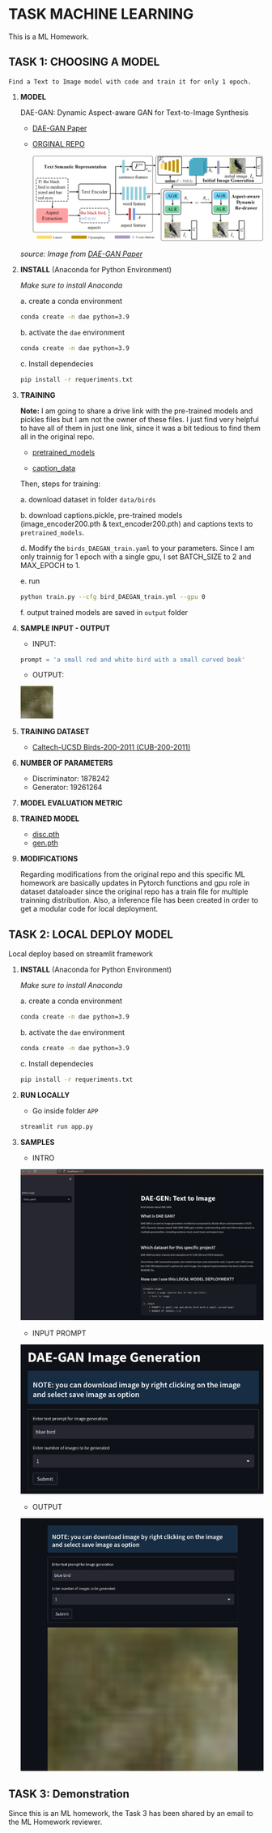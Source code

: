 # TASK MACHINE LEARNING

This is a ML Homework.

## TASK 1: CHOOSING A MODEL

    Find a Text to Image model with code and train it for only 1 epoch.

1. **MODEL** 

    DAE-GAN: Dynamic Aspect-aware GAN for Text-to-Image Synthesis

    * [DAE-GAN Paper](https://openaccess.thecvf.com/content/ICCV2021/papers/Ruan_DAE-GAN_Dynamic_Aspect-Aware_GAN_for_Text-to-Image_Synthesis_ICCV_2021_paper.pdf)
    * [ORGINAL REPO](https://github.com/hiarsal/DAE-GAN)


        ![DAE-GAN framework](images/framework.png)

    *source: Image from [DAE-GAN Paper](https://openaccess.thecvf.com/content/ICCV2021/papers/Ruan_DAE-GAN_Dynamic_Aspect-Aware_GAN_for_Text-to-Image_Synthesis_ICCV_2021_paper.pdf)*

2. **INSTALL** (Anaconda for Python Environment)

    *Make sure to install Anaconda*

    a. create a conda environment 
    ```bash
    conda create -n dae python=3.9
    ```
    b. activate the `dae` environment
    ```bash
    conda create -n dae python=3.9
    ```
    c. Install dependecies
    ```bash
    pip install -r requeriments.txt
    ```

3. **TRAINING**

    **Note:**
    I am going to share a drive link with the pre-trained models and pickles files but I am not the owner of these files. I just find very helpful to have all of them in just one link, since it was a bit tedious to find them all in the original repo. 

    * [pretrained_models](https://drive.google.com/drive/folders/1V3uUyplzS1B-TSUeI_T56puykf0rl_L6?usp=sharing)

    * [caption_data](https://drive.google.com/drive/folders/1V3uUyplzS1B-TSUeI_T56puykf0rl_L6?usp=sharing)

    Then, steps for training:

    a. download dataset in folder `data/birds`

    b. download captions.pickle, pre-trained models (image_encoder200.pth & text_encoder200.pth) and captions texts to `pretrained_models`.

    d. Modify the `birds_DAEGAN_train.yaml` to your parameters. Since I am only trainnig for 1 epoch with a single gpu, I set BATCH_SIZE to 2 and MAX_EPOCH to 1.

    e. run 
    ```bash
    python train.py --cfg bird_DAEGAN_train.yml --gpu 0
    ```

    f. output trained models are saved in `output` folder

    


4. **SAMPLE INPUT - OUTPUT**

    * INPUT: 
    ```python
    prompt = 'a small red and white bird with a small curved beak'
    ```
    * OUTPUT:

    ![DAE-GAN Ouput](APP/src/output/image_0.png)


5. **TRAINING DATASET**

    * [Caltech-UCSD Birds-200-2011 (CUB-200-2011)](http://www.vision.caltech.edu/datasets/cub_200_2011/)


6. **NUMBER OF PARAMETERS**

    * Discriminator: 1878242
    * Generator: 19261264

7. **MODEL EVALUATION METRIC**

8. **TRAINED MODEL**

    * [disc.pth](https://drive.google.com/drive/folders/1tuLivH_jDZtM-kt0Cgjb3UD7OIewVvZy?usp=sharing)
    * [gen.pth](https://drive.google.com/drive/folders/1tuLivH_jDZtM-kt0Cgjb3UD7OIewVvZy?usp=sharing)

9. **MODIFICATIONS**

    Regarding modifications from the original repo and this specific ML homework are basically updates in Pytorch functions and gpu role in dataset dataloader since the original repo has a train file for multiple trainning distribution. Also, a inference file has been created in order to get a modular code for local deployment.



## TASK 2: LOCAL DEPLOY MODEL

Local deploy based on streamlit framework

1. **INSTALL** (Anaconda for Python Environment)

    *Make sure to install Anaconda*

    a. create a conda environment 
    ```bash
    conda create -n dae python=3.9
    ```
    b. activate the `dae` environment
    ```bash
    conda create -n dae python=3.9
    ```
    c. Install dependecies
    ```bash
    pip install -r requeriments.txt
    ```

2. **RUN LOCALLY**

    * Go inside folder `APP`
    ```bash
    streamlit run app.py 
    ```

3. **SAMPLES**

    * INTRO

    ![](images/intro_deploy.png)

    * INPUT PROMPT

    ![](images/input_prompt_deploy.png)

    * OUTPUT

    ![](images/output.png)


## TASK 3: Demonstration

Since this is an ML homework, the Task 3 has been shared by an email to the ML Homework reviewer.